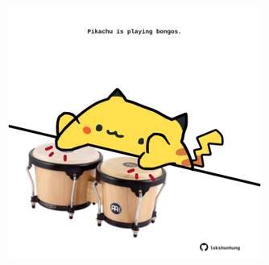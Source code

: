 <!-- built at 04/05/2022, 20:00:49 UTC -->
<p align="center">
  <img width="500" height="500" src="./ReadmeImage.svg">
</p>
